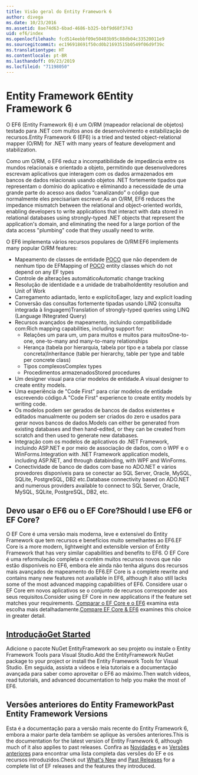```yaml
---
title: Visão geral do Entity Framework 6
author: divega
ms.date: 10/23/2016
ms.assetid: 8ae74d63-6bad-4686-b325-bbf9d68f3743
uid: ef6/index
ms.openlocfilehash: fcd514eebbf09e50403b95c88db04c33520011e9
ms.sourcegitcommit: ec196918691f50cd0b21693515b0549f06d9f39c
ms.translationtype: HT
ms.contentlocale: pt-BR
ms.lasthandoff: 09/23/2019
ms.locfileid: "71198050"
---
```

# <a name="entity-framework-6"></a><span data-ttu-id="422aa-102">Entity Framework 6</span><span class="sxs-lookup"><span data-stu-id="422aa-102">Entity Framework 6</span></span>
<span data-ttu-id="422aa-103">O EF6 (Entity Framework 6) é um O/RM (mapeador relacional de objetos) testado para .NET com muitos anos de desenvolvimento e estabilização de recursos.</span><span class="sxs-lookup"><span data-stu-id="422aa-103">Entity Framework 6 (EF6) is a tried and tested object-relational mapper (O/RM) for .NET with many years of feature development and stabilization.</span></span>

<span data-ttu-id="422aa-104">Como um O/RM, o EF6 reduz a incompatibilidade de impedância entre os mundos relacionais e orientado a objeto, permitindo que desenvolvedores escrevam aplicativos que interagem com os dados armazenados em bancos de dados relacionais usando objetos .NET fortemente tipados que representam o domínio do aplicativo e eliminando a necessidade de uma grande parte do acesso aos dados “canalizando” o código que normalmente eles precisariam escrever.</span><span class="sxs-lookup"><span data-stu-id="422aa-104">As an O/RM, EF6 reduces the impedance mismatch between the relational and object-oriented worlds, enabling developers to write applications that interact with data stored in relational databases using strongly-typed .NET objects that represent the application's domain, and eliminating the need for a large portion of the data access "plumbing" code that they usually need to write.</span></span>

<span data-ttu-id="422aa-105">O EF6 implementa vários recursos populares de O/RM:</span><span class="sxs-lookup"><span data-stu-id="422aa-105">EF6 implements many popular O/RM features:</span></span>
- <span data-ttu-id="422aa-106">Mapeamento de classes de entidade [POCO](~/ef6/resources/glossary.md#poco) que não dependem de nenhum tipo de EF</span><span class="sxs-lookup"><span data-stu-id="422aa-106">Mapping of [POCO](~/ef6/resources/glossary.md#poco) entity classes which do not depend on any EF types</span></span>
- <span data-ttu-id="422aa-107">Controle de alterações automático</span><span class="sxs-lookup"><span data-stu-id="422aa-107">Automatic change tracking</span></span>
- <span data-ttu-id="422aa-108">Resolução de identidade e a unidade de trabalho</span><span class="sxs-lookup"><span data-stu-id="422aa-108">Identity resolution and Unit of Work</span></span>
- <span data-ttu-id="422aa-109">Carregamento adiantado, lento e explícito</span><span class="sxs-lookup"><span data-stu-id="422aa-109">Eager, lazy and explicit loading</span></span>
- <span data-ttu-id="422aa-110">Conversão das consultas fortemente tipadas usando LINQ (consulta integrada à linguagem)</span><span class="sxs-lookup"><span data-stu-id="422aa-110">Translation of strongly-typed queries using LINQ (Language INtegrated Query)</span></span>
- <span data-ttu-id="422aa-111">Recursos avançados de mapeamento, incluindo compatibilidade com:</span><span class="sxs-lookup"><span data-stu-id="422aa-111">Rich mapping capabilities, including support for:</span></span>
  - <span data-ttu-id="422aa-112">Relações um para um, um para muitos e muitos para muitos</span><span class="sxs-lookup"><span data-stu-id="422aa-112">One-to-one, one-to-many and many-to-many relationships</span></span>
  - <span data-ttu-id="422aa-113">Herança (tabela por hierarquia, tabela por tipo e a tabela por classe concreta)</span><span class="sxs-lookup"><span data-stu-id="422aa-113">Inheritance (table per hierarchy, table per type and table per concrete class)</span></span>
  - <span data-ttu-id="422aa-114">Tipos complexos</span><span class="sxs-lookup"><span data-stu-id="422aa-114">Complex types</span></span>
  - <span data-ttu-id="422aa-115">Procedimentos armazenados</span><span class="sxs-lookup"><span data-stu-id="422aa-115">Stored procedures</span></span>
- <span data-ttu-id="422aa-116">Um designer visual para criar modelos de entidade.</span><span class="sxs-lookup"><span data-stu-id="422aa-116">A visual designer to create entity models.</span></span>
- <span data-ttu-id="422aa-117">Uma experiência de "Code First" para criar modelos de entidade escrevendo código.</span><span class="sxs-lookup"><span data-stu-id="422aa-117">A "Code First" experience to create entity models by writing code.</span></span>
- <span data-ttu-id="422aa-118">Os modelos podem ser gerados de bancos de dados existentes e editados manualmente ou podem ser criados do zero e usados para gerar novos bancos de dados.</span><span class="sxs-lookup"><span data-stu-id="422aa-118">Models can either be generated from existing databases and then hand-edited, or they can be created from scratch and then used to generate new databases.</span></span>
- <span data-ttu-id="422aa-119">Integração com os modelos de aplicativos do .NET Framework, incluindo ASP.NET e por meio de associação de dados, com o WPF e o WinForms.</span><span class="sxs-lookup"><span data-stu-id="422aa-119">Integration with .NET Framework application models, including ASP.NET, and through databinding, with WPF and WinForms.</span></span>
- <span data-ttu-id="422aa-120">Conectividade de banco de dados com base no ADO.NET e vários provedores disponíveis para se conectar ao SQL Server, Oracle, MySQL, SQLite, PostgreSQL, DB2 etc.</span><span class="sxs-lookup"><span data-stu-id="422aa-120">Database connectivity based on ADO.NET and numerous providers available to connect to SQL Server, Oracle, MySQL, SQLite, PostgreSQL, DB2, etc.</span></span>

## <a name="should-i-use-ef6-or-ef-core"></a><span data-ttu-id="422aa-121">Devo usar o EF6 ou o EF Core?</span><span class="sxs-lookup"><span data-stu-id="422aa-121">Should I use EF6 or EF Core?</span></span>

<span data-ttu-id="422aa-122">O EF Core é uma versão mais moderna, leve e extensível do Entity Framework que tem recursos e benefícios muito semelhantes ao EF6.</span><span class="sxs-lookup"><span data-stu-id="422aa-122">EF Core is a more modern, lightweight and extensible version of Entity Framework that has very similar capabilities and benefits to EF6.</span></span>
<span data-ttu-id="422aa-123">O EF Core é uma reformulação completa e contém muitos recursos novos que não estão disponíveis no EF6, embora ele ainda não tenha alguns dos recursos mais avançados de mapeamento do EF6.</span><span class="sxs-lookup"><span data-stu-id="422aa-123">EF Core is a complete rewrite and contains many new features not available in EF6, although it also still lacks some of the most advanced mapping capabilities of EF6.</span></span>
<span data-ttu-id="422aa-124">Considere usar o EF Core em novos aplicativos se o conjunto de recursos corresponder aos seus requisitos.</span><span class="sxs-lookup"><span data-stu-id="422aa-124">Consider using EF Core in new applications if the feature set matches your requirements.</span></span>
<span data-ttu-id="422aa-125">[Comparar o EF Core e o EF6](xref:efcore-and-ef6/index) examina esta escolha mais detalhadamente.</span><span class="sxs-lookup"><span data-stu-id="422aa-125">[Compare EF Core & EF6](xref:efcore-and-ef6/index) examines this choice in greater detail.</span></span>

## <a name="get-startedef6get-startedmd"></a>[<span data-ttu-id="422aa-126">Introdução</span><span class="sxs-lookup"><span data-stu-id="422aa-126">Get Started</span></span>](~/ef6/get-started.md)

<span data-ttu-id="422aa-127">Adicione o pacote NuGet EntityFramework ao seu projeto ou instale o Entity Framework Tools para Visual Studio.</span><span class="sxs-lookup"><span data-stu-id="422aa-127">Add the EntityFramework NuGet package to your project or install the Entity Framework Tools for Visual Studio.</span></span> <span data-ttu-id="422aa-128">Em seguida, assista a vídeos e leia tutoriais e a documentação avançada para saber como aproveitar o EF6 ao máximo.</span><span class="sxs-lookup"><span data-stu-id="422aa-128">Then watch videos, read tutorials, and advanced documentation to help you make the most of EF6.</span></span>

## <a name="past-entity-framework-versions"></a><span data-ttu-id="422aa-129">Versões anteriores do Entity Framework</span><span class="sxs-lookup"><span data-stu-id="422aa-129">Past Entity Framework Versions</span></span>

<span data-ttu-id="422aa-130">Esta é a documentação para a versão mais recente do Entity Framework 6, embora a maior parte dela também se aplique às versões anteriores.</span><span class="sxs-lookup"><span data-stu-id="422aa-130">This is the documentation for the latest version of Entity Framework 6, although much of it also applies to past releases.</span></span>
<span data-ttu-id="422aa-131">Confira as [Novidades](~/ef6/what-is-new/index.md) e as [Versões anteriores](~/ef6/what-is-new/past-releases.md) para encontrar uma lista completa das versões do EF e os recursos introduzidos.</span><span class="sxs-lookup"><span data-stu-id="422aa-131">Check out [What's New](~/ef6/what-is-new/index.md) and [Past Releases](~/ef6/what-is-new/past-releases.md) for a complete list of EF releases and the features they introduced.</span></span>

